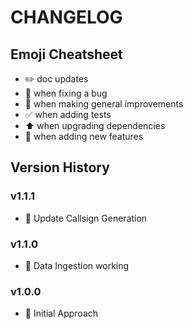 # CHANGELOG

## Emoji Cheatsheet
- :pencil2: doc updates
- :bug: when fixing a bug
- :rocket: when making general improvements
- :white_check_mark: when adding tests
- :arrow_up: when upgrading dependencies
- :tada: when adding new features

## Version History

### v1.1.1

- :rocket: Update Callsign Generation

### v1.1.0

- :rocket: Data Ingestion working

### v1.0.0

- :rocket: Initial Approach

